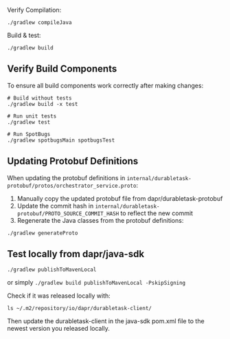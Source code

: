 Verify Compilation:
```shell
./gradlew compileJava
```

Build & test:

```shell
./gradlew build
```

## Verify Build Components

To ensure all build components work correctly after making changes:

```shell
# Build without tests
./gradlew build -x test

# Run unit tests
./gradlew test

# Run SpotBugs
./gradlew spotbugsMain spotbugsTest
```

## Updating Protobuf Definitions

When updating the protobuf definitions in `internal/durabletask-protobuf/protos/orchestrator_service.proto`:

1. Manually copy the updated protobuf file from dapr/durabletask-protobuf
2. Update the commit hash in `internal/durabletask-protobuf/PROTO_SOURCE_COMMIT_HASH` to reflect the new commit
3. Regenerate the Java classes from the protobuf definitions:

```shell
./gradlew generateProto
```

## Test locally from dapr/java-sdk

```shell
./gradlew publishToMavenLocal
```

or simply `./gradlew build publishToMavenLocal -PskipSigning`

Check if it was released locally with:
```shell
ls ~/.m2/repository/io/dapr/durabletask-client/ 
```

Then update the durabletask-client in the java-sdk pom.xml file to the newest version you released locally.